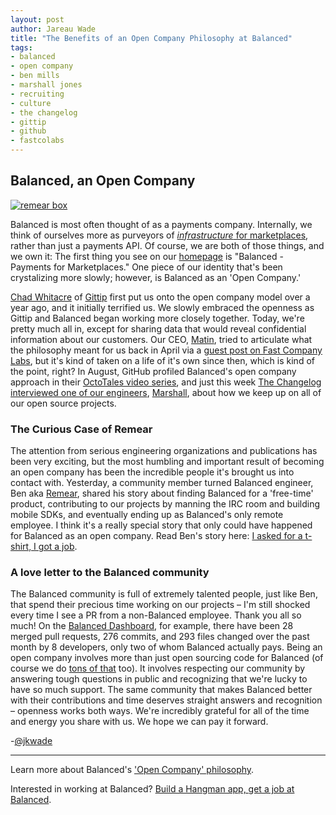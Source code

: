 ```yaml
---
layout: post
author: Jareau Wade
title: "The Benefits of an Open Company Philosophy at Balanced"
tags:
- balanced
- open company
- ben mills
- marshall jones
- recruiting
- culture
- the changelog
- gittip
- github
- fastcolabs
---
```


## Balanced, an Open Company
<a href="https://www.balancedpayments.com/open"><img style="display:block;margin-left:auto;margin-right:auto" alt="remear box" src="http://i.imgur.com/hridjJ2.png"></a>

Balanced is most often thought of as a payments company. Internally, we think of ourselves more as purveyors of [*infrastructure* for marketplaces](http://www.collaborativeconsumption.com/2013/10/08/online-marketplaces-are-hard/), rather than just a payments API. Of course, we are both of those things, and we own it: The first thing you see on our [homepage](https://www.balancedpayments.com/) is "Balanced - Payments for Marketplaces." One piece of our identity that's been crystalizing more slowly; however, is Balanced as an 'Open Company.' 

[Chad Whitacre](https://twitter.com/whit537) of [Gittip](https://www.gittip.com/) first put us onto the open company model over a year ago, and it initially terrified us. We slowly embraced the openness as Gittip and Balanced began working more closely together. Today, we're pretty much all in, except for sharing data that would reveal confidential information about our customers. Our CEO, [Matin](https://twitter.com/matin), tried to articulate what the philosophy meant for us back in April via a [guest post on Fast Company Labs](http://www.fastcolabs.com/3008944/open-company/why-i-made-my-payments-startup-an-open-company), but it's kind of taken on a life of it's own since then, which is kind of the point, right? In August, GitHub profiled Balanced's open company approach in their [OctoTales video series](https://www.youtube.com/watch?v=ukKd8W3Bvo0), and just this week [The Changelog interviewed one of our engineers](http://thechangelog.com/107/), [Marshall](https://twitter.com/marshall_jones), about how we keep up on all of our open source projects. 

### The Curious Case of Remear
The attention from serious engineering organizations and publications has been very exciting, but the most humbling and important result of becoming an open company has been the incredible people it's brought us into contact with. Yesterday, a community member turned Balanced engineer, Ben aka [Remear](https://twitter.com/remear), shared his story about finding Balanced for a 'free-time' product, contributing to our projects by manning the IRC room and building mobile SDKs, and eventually ending up as Balanced's only remote employee. I think it's a really special story that only could have happened for Balanced as an open company. Read Ben's story here: [I asked for a t-shirt, I got a job](http://remear.unfiniti.com/i-asked-for-a-t-shirt-i-got-a-job/).

### A love letter to the Balanced community
The Balanced community is full of extremely talented people, just like Ben, that spend their precious time working on our projects – I'm still shocked every time I see a PR from a non-Balanced employee. Thank you all so much! On the [Balanced Dashboard](https://github.com/balanced/balanced-dashboard/pulse/monthly), for example, there have been 28 merged pull requests, 276 commits, and 293 files changed over the past month by 8 developers, only two of whom Balanced actually pays. Being an open company involves more than just open sourcing code for Balanced (of course we do [tons of that](https://github.com/balanced) too). It involves respecting our community by answering tough questions in public and recognizing that we're lucky to have so much support. The same community that makes Balanced better with their contributions and time deserves straight answers and recognition – openness works both ways. We're incredibly grateful for all of the time and energy you share with us. We hope we can pay it forward.

-[@jkwade](https://twitter.com/jkwade)

---

Learn more about Balanced's ['Open Company' philosophy](https://www.balancedpayments.com/open). 

Interested in working at Balanced? [Build a Hangman app, get a job at Balanced](https://gist.github.com/mjallday/6891926).
